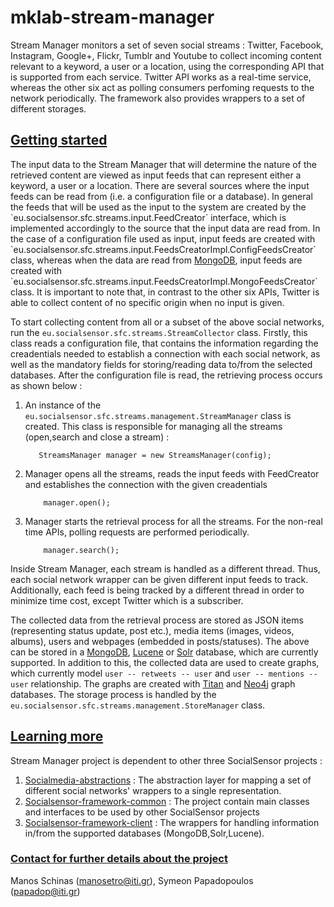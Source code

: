 mklab-stream-manager
===========================

<p>Stream Manager monitors a set of seven social streams : Twitter, Facebook, Instagram, Google+, Flickr, Tumblr and Youtube to collect incoming content relevant to a keyword, a user or a location, using the corresponding API that is supported from each service. Twitter API works as a real-time service, whereas the other six act as polling consumers perfoming requests to the network periodically. The framework also provides wrappers to a set of different storages.</p>

<h2><u>Getting started</u></h2>
The input data to the Stream Manager that will determine the nature of the retrieved content are viewed as input feeds that can represent either a keyword, a user or a location. There are several sources where the input feeds can be read from (i.e. a configuration file or a database). In general the feeds that will be used as the input to the system are created by the `eu.socialsensor.sfc.streams.input.FeedCreator` interface, which is implemented accordingly to the source that the input data are read from. In the case of a configuration file used as input, input feeds are created with `eu.socialsensor.sfc.streams.input.FeedsCreatorImpl.ConfigFeedsCreator` class, whereas when the data are read from <a href="http://www.mongodb.org/">MongoDB</a>, input feeds are created with `eu.socialsensor.sfc.streams.input.FeedsCreatorImpl.MongoFeedsCreator` class. It is important to note that, in contrast to the other six APIs, Twitter is able to collect content of no specific origin when no input is given.

To start collecting content from all or a subset of the above social networks, run the `eu.socialsensor.sfc.streams.StreamCollector` class. Firstly, this class reads a configuration file, that contains the information regarding the creadentials needed to establish a connection with each social network, as well as the mandatory fields for storing/reading data to/from the selected databases. After the configuration file is read, the retrieving process occurs as shown below : 

1. An instance of the  `eu.socialsensor.sfc.streams.management.StreamManager` class is created. This class is responsible for managing all the streams (open,search and close a stream) : 

          StreamsManager manager = new StreamsManager(config);
          

2. Manager opens all the streams, reads the input feeds with FeedCreator and establishes the connection with the given creadentials


           manager.open();  
           
3. Manager starts the retrieval process for all the streams. For the non-real time APIs, polling requests are performed periodically. 
    
           manager.search();
    

Inside Stream Manager, each stream is handled as a different thread. Thus, each social network wrapper can be given different input feeds to track. Additionally, each feed is being tracked by a different thread in order to minimize time cost, except Twitter which is a subscriber.

The collected data from the retrieval process are stored as JSON items (representing status update, post etc.), media items (images, videos, albums), users and webpages (embedded in posts/statuses). The above can be stored in a <a href="http://www.mongodb.org/">MongoDB</a>, <a href="http://lucene.apache.org/">Lucene</a> or <a href="http://lucene.apache.org/solr/">Solr</a> database, which are currently supported. In addition to this, the collected data are used to create graphs, which currently model `user -- retweets -- user` and `user -- mentions -- user` relationship. The graphs are created with <a href="http://thinkaurelius.github.io/titan/">Titan</a> and <a href="http://www.neo4j.org/">Neo4j</a> graph databases. The storage process is handled by the `eu.socialsensor.sfc.streams.management.StoreManager` class.

<h2><u>Learning more</u></h2>

Stream Manager project is dependent to other three SocialSensor projects : 

1. <a href="https://github.com/socialsensor/socialmedia-abstractions">Socialmedia-abstractions</a> : The abstraction layer for mapping a set of different social networks' wrappers to a single representation. 
2. <a href="https://github.com/socialsensor/socialsensor-framework-common"> Socialsensor-framework-common</a> : The project contain main classes and interfaces to be used by other SocialSensor projects
3. <a href="https://github.com/socialsensor/socialsensor-framework-client"> Socialsensor-framework-client</a> : The wrappers for handling information in/from the supported databases (MongoDB,Solr,Lucene).


<h3><u>Contact for further details about the project</u></h3>


Manos Schinas (manosetro@iti.gr), Symeon Papadopoulos (papadop@iti.gr)
